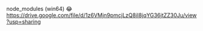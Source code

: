 node_modules (win64) 😂
https://drive.google.com/file/d/1z6VMjn9pmcjLzQ8iI8jqYG36jtZZ30Ju/view?usp=sharing
